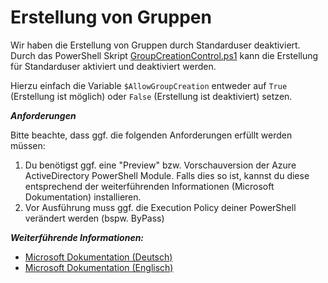 # Erstellung von Gruppen

Wir haben die Erstellung von Gruppen durch Standarduser deaktiviert. Durch das PowerShell Skript [GroupCreationControl.ps1](./GroupCreationControl.ps1) kann die Erstellung für Standarduser aktiviert und deaktiviert werden.

Hierzu einfach die Variable `$AllowGroupCreation` entweder auf `True` (Erstellung ist möglich) oder `False` (Erstellung ist deaktiviert) setzen.

***Anforderungen***

Bitte beachte, dass ggf. die folgenden Anforderungen erfüllt werden müssen:

1. Du benötigst ggf. eine "Preview" bzw. Vorschauversion der Azure ActiveDirectory PowerShell Module. Falls dies so ist, kannst du diese entsprechend der weiterführenden Informationen (Microsoft Dokumentation) installieren.
2. Vor Ausführung muss ggf. die Execution Policy deiner PowerShell verändert werden (bspw. ByPass) 

***Weiterführende Informationen:***

- [Microsoft Dokumentation (Deutsch)](https://docs.microsoft.com/de-de/office365/admin/create-groups/manage-creation-of-groups?view=o365-worldwide)
- [Microsoft Dokumentation (Englisch)](https://docs.microsoft.com/en-us/office365/admin/create-groups/manage-creation-of-groups?view=o365-worldwide)
